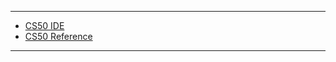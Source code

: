 ***

* [CS50 IDE](https://cs50.io/)
* [CS50 Reference](https://reference.cs50.net/)

***
<!---
* [Status Page](https://cs50.statuspage.io/)
* [Style Guide](https://cs50.readthedocs.io/style/c/)


***

* [C Block]({{ "/periods/c" | relative_url }})
* [F Block]({{ "/periods/f" | relative_url }})

***

* [**Units**]({{ "/units" | relative_url }})
* [Syllabus]({{ "/syllabus" | relative_url }})
* [Tools]({{ "/tools" | relative_url }})
--->
